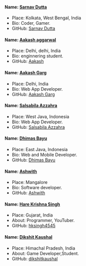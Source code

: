 #### Name: [Sarnav Dutta](https://github.com/sarnav98)
- Place: Kolkata, West Bengal, India
- Bio: Coder, Gamer.
- GitHub: [Sarnav Dutta](https://github.com/sarnav98)

#### Name: [Aakash aggarwal](https://github.com/asquaree)
- Place: Delhi, delhi, India
- Bio: enginnering student.
- GitHub: [Aakash](https://github.com/asquaree)

#### Name: [Aakash Garg](https://github.com/aakash01garg)
- Place: Delhi, India
- Bio: Web App Developer.
- GitHub: [Aakash Garg](https://github.com/aakash01garg)

#### Name: [Salsabila Azzahra](https://github.com/azzahra07)
- Place: West Java, Indonesia
- Bio: Web App Developer.
- GitHub: [Salsabila Azzahra](https://github.com/azzahra07)


#### Name: [Dhimas Bayu](https://github.com/bailram)
- Place: East Java, Indonesia
- Bio: Web and Mobile Developer.
- GitHub: [Dhimas Bayu](https://github.com/bailram)

#### Name: [Ashwith](https://github.com/ashwithpoojary98)
- Place: Mangalore
- Bio: Software developer.
- GitHub: [Ashwith](https://github.com/ashwithpoojary98)

#### Name: [Hare Krishna Singh](https://github.com/hksingh4545)
- Place: Gujarat, India
- About: Programmer, YouTuber.
- GitHub: [hksingh4545](https://github.com/hksingh4545)

#### Name: [Dikshit Kaushal](https://github.com/dikshitkaushal)
- Place: Himachal Pradesh, India
- About: Game Developer,Student.
- GitHub: [dikshitkaushal](https://github.com/dikshitkaushal)